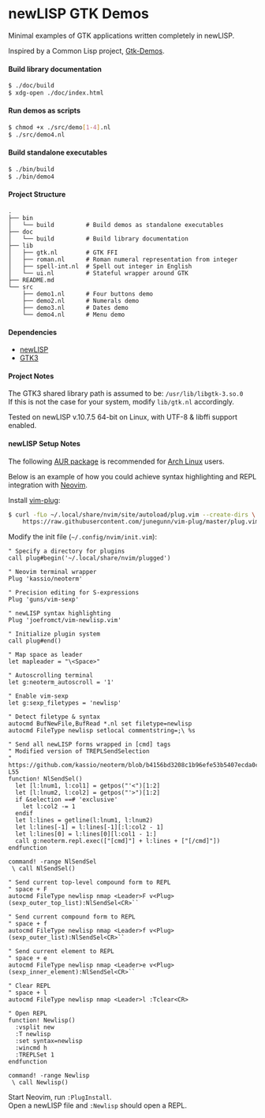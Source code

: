 # newLISP GTK Demos
Minimal examples of GTK applications written completely in newLISP.

Inspired by a Common Lisp project, [Gtk-Demos](https://github.com/mifpasoti/Gtk-Demos/tree/15cbbb1a853019910e6928427113c9ee6b0fcfba).

#### Build library documentation
```bash
$ ./doc/build
$ xdg-open ./doc/index.html
```

#### Run demos as scripts
```bash
$ chmod +x ./src/demo[1-4].nl
$ ./src/demo4.nl
```

#### Build standalone executables
```bash
$ ./bin/build
$ ./bin/demo4
```

#### Project Structure
```
.
├── bin
│   └── build         # Build demos as standalone executables
├── doc
│   └── build         # Build library documentation
├── lib
│   ├── gtk.nl        # GTK FFI
│   ├── roman.nl      # Roman numeral representation from integer
│   ├── spell-int.nl  # Spell out integer in English
│   └── ui.nl         # Stateful wrapper around GTK
├── README.md
└── src
    ├── demo1.nl      # Four buttons demo
    ├── demo2.nl      # Numerals demo
    ├── demo3.nl      # Dates demo
    └── demo4.nl      # Menu demo
```

#### Dependencies
- [newLISP](http://www.newlisp.org/)
- [GTK3](https://www.gtk.org/)

#### Project Notes
The GTK3 shared library path is assumed to be: `/usr/lib/libgtk-3.so.0`
<br>If this is not the case for your system, modify `lib/gtk.nl` accordingly.

Tested on newLISP v.10.7.5 64-bit on Linux, with UTF-8 & libffi support enabled.

#### newLISP Setup Notes

The following [AUR package](https://aur.archlinux.org/packages/newlisp-devel/) is recommended for [Arch Linux](https://www.archlinux.org/) users.

Below is an example of how you could achieve syntax highlighting and REPL integration with [Neovim](https://neovim.io/).

Install [vim-plug](https://github.com/junegunn/vim-plug):
``` bash
$ curl -fLo ~/.local/share/nvim/site/autoload/plug.vim --create-dirs \
    https://raw.githubusercontent.com/junegunn/vim-plug/master/plug.vim
```

Modify the init file (`~/.config/nvim/init.vim`):

```vim
" Specify a directory for plugins
call plug#begin('~/.local/share/nvim/plugged')

" Neovim terminal wrapper
Plug 'kassio/neoterm'

" Precision editing for S-expressions
Plug 'guns/vim-sexp'

" newLISP syntax highlighting
Plug 'joefromct/vim-newlisp.vim'

" Initialize plugin system
call plug#end()

" Map space as leader
let mapleader = "\<Space>"

" Autoscrolling terminal
let g:neoterm_autoscroll = '1'

" Enable vim-sexp
let g:sexp_filetypes = 'newlisp'

" Detect filetype & syntax
autocmd BufNewFile,BufRead *.nl set filetype=newlisp
autocmd FileType newlisp setlocal commentstring=;\ %s

" Send all newLISP forms wrapped in [cmd] tags
" Modified version of TREPLSendSelection
" https://github.com/kassio/neoterm/blob/b4156bd3208c1b96efe53b5407ecda0cf5b5d0f8/autoload/neoterm/repl.vim#L45-L55
function! NlSendSel()
  let [l:lnum1, l:col1] = getpos("'<")[1:2]
  let [l:lnum2, l:col2] = getpos("'>")[1:2]
  if &selection ==# 'exclusive'
    let l:col2 -= 1
  endif
  let l:lines = getline(l:lnum1, l:lnum2)
  let l:lines[-1] = l:lines[-1][:l:col2 - 1]
  let l:lines[0] = l:lines[0][l:col1 - 1:]
  call g:neoterm.repl.exec(["[cmd]"] + l:lines + ["[/cmd]"])
endfunction

command! -range NlSendSel
 \ call NlSendSel()

" Send current top-level compound form to REPL
" space + F
autocmd FileType newlisp nmap <Leader>F v<Plug>(sexp_outer_top_list):NlSendSel<CR>``

" Send current compound form to REPL
" space + f
autocmd FileType newlisp nmap <Leader>f v<Plug>(sexp_outer_list):NlSendSel<CR>``

" Send current element to REPL
" space + e
autocmd FileType newlisp nmap <Leader>e v<Plug>(sexp_inner_element):NlSendSel<CR>``

" Clear REPL
" space + l
autocmd FileType newlisp nmap <Leader>l :Tclear<CR>

" Open REPL
function! Newlisp()
  :vsplit new
  :T newlisp
  :set syntax=newlisp
  :wincmd h
  :TREPLSet 1
endfunction

command! -range Newlisp
 \ call Newlisp()
```

Start Neovim, run `:PlugInstall`.
<br>Open a newLISP file and `:Newlisp` should open a REPL.

